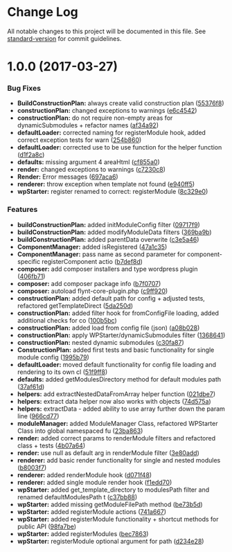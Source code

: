 # Change Log

All notable changes to this project will be documented in this file. See [standard-version](https://github.com/conventional-changelog/standard-version) for commit guidelines.

<a name="1.0.0"></a>
# 1.0.0 (2017-03-27)


### Bug Fixes

* **BuildConstructionPlan:** always create valid construction plan ([55376f8](https://github.com/flyntwp/flynt-core/commit/55376f8))
* **constructionPlan:** changed exceptions to warnings ([e6c4542](https://github.com/flyntwp/flynt-core/commit/e6c4542))
* **constructionPlan:** do not require non-empty areas for dynamicSubmodules + refactor names ([af34a92](https://github.com/flyntwp/flynt-core/commit/af34a92))
* **defaultLoader:** corrected naming for registerModule hook, added correct exception tests for warn ([254b860](https://github.com/flyntwp/flynt-core/commit/254b860))
* **defaultLoader:** corrected use to be use function for the helper function ([d1f2a8c](https://github.com/flyntwp/flynt-core/commit/d1f2a8c))
* **defaults:** missing argument 4 areaHtml ([cf855a0](https://github.com/flyntwp/flynt-core/commit/cf855a0))
* **render:** changed exceptions to warnings ([c7230c8](https://github.com/flyntwp/flynt-core/commit/c7230c8))
* **Render:** Error messages ([697aca6](https://github.com/flyntwp/flynt-core/commit/697aca6))
* **renderer:** throw exception when template not found ([e940ff5](https://github.com/flyntwp/flynt-core/commit/e940ff5))
* **wpStarter:** register renamed to correct: registerModule ([8c329e0](https://github.com/flyntwp/flynt-core/commit/8c329e0))


### Features

* **buildConstructionPlan:** added initModuleConfig filter ([09717f9](https://github.com/flyntwp/flynt-core/commit/09717f9))
* **buildConstructionPlan:** added modifyModuleData filters ([369ba9b](https://github.com/flyntwp/flynt-core/commit/369ba9b))
* **buildConstructionPlan:** added parentData overwrite ([c3e5a46](https://github.com/flyntwp/flynt-core/commit/c3e5a46))
* **ComponentManager:** added isRegistered ([47a1c35](https://github.com/flyntwp/flynt-core/commit/47a1c35))
* **ComponentManager:** pass name as second parameter for component-specific registerComponent actio ([b7def8d](https://github.com/flyntwp/flynt-core/commit/b7def8d))
* **composer:** add composer installers and type wordpress plugin ([406fb71](https://github.com/flyntwp/flynt-core/commit/406fb71))
* **composer:** add composer package info ([b7f0707](https://github.com/flyntwp/flynt-core/commit/b7f0707))
* **composer:** autoload flynt-core-plugin.php ([c9ff920](https://github.com/flyntwp/flynt-core/commit/c9ff920))
* **constructionPlan:** added default path for config + adjusted tests, refactored getTemplateDirect ([5da250d](https://github.com/flyntwp/flynt-core/commit/5da250d))
* **constructionPlan:** added filter hook for fromConfigFile loading, added additional checks for co ([100b5bc](https://github.com/flyntwp/flynt-core/commit/100b5bc))
* **constructionPlan:** added load from config file (json) ([a08b028](https://github.com/flyntwp/flynt-core/commit/a08b028))
* **constructionPlan:** apply WPStarter/dynamicSubmodules filter ([1368641](https://github.com/flyntwp/flynt-core/commit/1368641))
* **constructionPlan:** nested dynamic submodules ([c30fa87](https://github.com/flyntwp/flynt-core/commit/c30fa87))
* **ConstructionPlan:** added first tests and basic functionality for single module config ([1995b79](https://github.com/flyntwp/flynt-core/commit/1995b79))
* **defaultLoader:** moved default functionality for config file loading and rendering to its own cl ([51f9ff8](https://github.com/flyntwp/flynt-core/commit/51f9ff8))
* **defaults:** added getModulesDirectory method for default modules path ([37af61d](https://github.com/flyntwp/flynt-core/commit/37af61d))
* **helpers:** add extractNestedDataFromArray helper function ([021dbe7](https://github.com/flyntwp/flynt-core/commit/021dbe7))
* **helpers:** extract data helper now also works with objects ([74d575a](https://github.com/flyntwp/flynt-core/commit/74d575a))
* **helpers:** extractData - added ability to use array further down the param line ([966cd77](https://github.com/flyntwp/flynt-core/commit/966cd77))
* **moduleManager:** added ModuleManager Class, refactored WPStarter Class into global namespaced fu ([23ba863](https://github.com/flyntwp/flynt-core/commit/23ba863))
* **render:** added correct params to renderModule filters and refactored class + tests ([4b07a64](https://github.com/flyntwp/flynt-core/commit/4b07a64))
* **render:** use null as default arg in renderModule filter ([3e80add](https://github.com/flyntwp/flynt-core/commit/3e80add))
* **renderer:** add basic render functionality for single and nested modules ([b8003f7](https://github.com/flyntwp/flynt-core/commit/b8003f7))
* **renderer:** added renderModule hook ([d071f48](https://github.com/flyntwp/flynt-core/commit/d071f48))
* **renderer:** added single module render hook ([f1edd70](https://github.com/flyntwp/flynt-core/commit/f1edd70))
* **wpStarter:** added get_template_directory to modulesPath filter and renamed defaultModulesPath t ([c37bb88](https://github.com/flyntwp/flynt-core/commit/c37bb88))
* **wpStarter:** added missing getModuleFilePath method ([be73b5d](https://github.com/flyntwp/flynt-core/commit/be73b5d))
* **wpStarter:** added registerModule actions ([741a667](https://github.com/flyntwp/flynt-core/commit/741a667))
* **wpStarter:** added registerModule functionality + shortcut methods for public API ([98fa7be](https://github.com/flyntwp/flynt-core/commit/98fa7be))
* **wpStarter:** added registerModules ([bec7863](https://github.com/flyntwp/flynt-core/commit/bec7863))
* **wpStarter:** registerModule optional argument for path ([d234e28](https://github.com/flyntwp/flynt-core/commit/d234e28))
